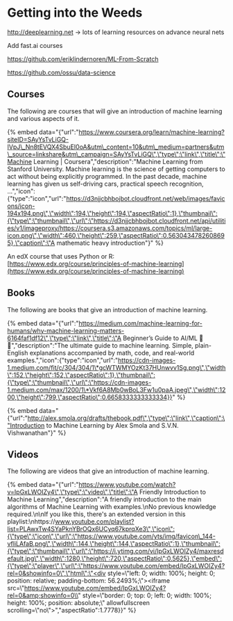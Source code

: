 # Getting into the Weeds

http://deeplearning.net -&gt; lots of learning resources on advance neural nets

Add fast.ai courses 

https://github.com/eriklindernoren/ML-From-Scratch

https://github.com/ossu/data-science

## Courses

The following are courses that will give an introduction of machine learning and various aspects of it.

{% embed data="{\"url\":\"https://www.coursera.org/learn/machine-learning?siteID=SAyYsTvLiGQ-IVpJ\_Nn8tEVQX4SbuEI0oA&utm\_content=10&utm\_medium=partners&utm\_source=linkshare&utm\_campaign=SAyYsTvLiGQ\",\"type\":\"link\",\"title\":\"Machine Learning \| Coursera\",\"description\":\"Machine Learning from Stanford University. Machine learning is the science of getting computers to act without being explicitly programmed. In the past decade, machine learning has given us self-driving cars, practical speech recognition, ...\",\"icon\":{\"type\":\"icon\",\"url\":\"https://d3njjcbhbojbot.cloudfront.net/web/images/favicons/icon-194x194.png\",\"width\":194,\"height\":194,\"aspectRatio\":1},\"thumbnail\":{\"type\":\"thumbnail\",\"url\":\"https://d3njjcbhbojbot.cloudfront.net/api/utilities/v1/imageproxy/https://coursera.s3.amazonaws.com/topics/ml/large-icon.png\",\"width\":460,\"height\":259,\"aspectRatio\":0.5630434782608695},\"caption\":\"A mathematic heavy introduction\"}" %}

An edX course that uses Python or R:  [https://www.edx.org/course/principles-of-machine-learning](https://www.edx.org/course/principles-of-machine-learning)



## Books

The following are books that give an introduction of machine learning.

{% embed data="{\"url\":\"https://medium.com/machine-learning-for-humans/why-machine-learning-matters-6164faf1df12\",\"type\":\"link\",\"title\":\"A Beginner’s Guide to AI/ML 🤖👶\",\"description\":\"The ultimate guide to machine learning. Simple, plain-English explanations accompanied by math, code, and real-world examples.\",\"icon\":{\"type\":\"icon\",\"url\":\"https://cdn-images-1.medium.com/fit/c/304/304/1\*gcWTWMYOzKt37HUnwvv1Sg.png\",\"width\":152,\"height\":152,\"aspectRatio\":1},\"thumbnail\":{\"type\":\"thumbnail\",\"url\":\"https://cdn-images-1.medium.com/max/1200/1\*Vkf6A8Mb0wBoL3Fw1u0paA.jpeg\",\"width\":1200,\"height\":799,\"aspectRatio\":0.6658333333333334}}" %}



{% embed data="{\"url\":\"http://alex.smola.org/drafts/thebook.pdf\",\"type\":\"link\",\"caption\":\"Introduction to Machine Learning by Alex Smola and S.V.N. Vishwanathan\"}" %}

## Videos

The following are videos that give an introduction of machine learning.

{% embed data="{\"url\":\"https://www.youtube.com/watch?v=IpGxLWOIZy4\",\"type\":\"video\",\"title\":\"A Friendly Introduction to Machine Learning\",\"description\":\"A friendly introduction to the main algorithms of Machine Learning with examples.\nNo previous knowledge required.\n\nIf you like this, there\'s an extended version in this playlist:\nhttps://www.youtube.com/playlist?list=PLAwxTw4SYaPknYBrOQx6UCyq67kprqXe3\",\"icon\":{\"type\":\"icon\",\"url\":\"https://www.youtube.com/yts/img/favicon\_144-vfliLAfaB.png\",\"width\":144,\"height\":144,\"aspectRatio\":1},\"thumbnail\":{\"type\":\"thumbnail\",\"url\":\"https://i.ytimg.com/vi/IpGxLWOIZy4/maxresdefault.jpg\",\"width\":1280,\"height\":720,\"aspectRatio\":0.5625},\"embed\":{\"type\":\"player\",\"url\":\"https://www.youtube.com/embed/IpGxLWOIZy4?rel=0&showinfo=0\",\"html\":\"<div style=\\"left: 0; width: 100%; height: 0; position: relative; padding-bottom: 56.2493%;\\"><iframe src=\\"https://www.youtube.com/embed/IpGxLWOIZy4?rel=0&amp;showinfo=0\\" style=\\"border: 0; top: 0; left: 0; width: 100%; height: 100%; position: absolute;\\" allowfullscreen scrolling=\\"no\\"></iframe></div>\",\"aspectRatio\":1.7778}}" %}

